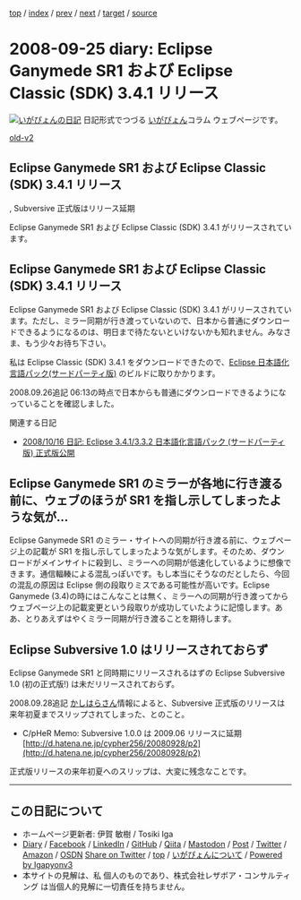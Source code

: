 [top](../index.html) 
 / [index](index.html) 
 / [prev](ig080922.html) 
 / [next](ig080928.html) 
 / [target](https://www.igapyon.jp/igapyon/diary/2008/ig080925.html) 
 / [source](https://github.com/igapyon/diary/blob/master/2008/ig080925.src.md) 

2008-09-25 diary: Eclipse Ganymede SR1 および Eclipse Classic (SDK) 3.4.1 リリース
=====================================================================================================
[![いがぴょんの日記](https://www.igapyon.jp/igapyon/diary/images/iga202308_256.jpg "いがぴょん")](https://www.igapyon.jp/igapyon/diary/memo/memoigapyon.html) 日記形式でつづる [いがぴょん](https://www.igapyon.jp/igapyon/diary/memo/memoigapyon.html)コラム ウェブページです。

[old-v2](ig080925-orig.html)

## Eclipse Ganymede SR1 および Eclipse Classic (SDK) 3.4.1 リリース
, Subversive 正式版はリリース延期

Eclipse Ganymede SR1 および Eclipse Classic (SDK) 3.4.1 がリリースされています。


## Eclipse Ganymede SR1 および Eclipse Classic (SDK) 3.4.1 リリース

Eclipse Ganymede SR1 および Eclipse Classic (SDK) 3.4.1 がリリースされています。ただし、ミラー同期が行き渡っていないので、日本から普通にダウンロードできるようになるのは、明日まで待たないといけないかも知れません。みなさま、もう少々お待ち下さい。

私は Eclipse Classic (SDK) 3.4.1 をダウンロードできたので、[Eclipse 日本語化言語パック(サードパーティ版)](https://www.igapyon.jp/blanco/nlpack/eclipse/) のビルドに取りかかります。

2008.09.26追記 06:13の時点で日本からも普通にダウンロードできるようになっていることを確認しました。

関連する日記

* [2008/10/16 日記: Eclipse 3.4.1/3.3.2 日本語化言語パック (サードパーティ版) 正式版公開](ig081016.html)

## Eclipse Ganymede SR1 のミラーが各地に行き渡る前に、ウェブのほうが SR1 を指し示してしまったような気が…

Eclipse Ganymede SR1 のミラー・サイトへの同期が行き渡る前に、ウェブページ上の記載が SR1 を指し示してしまったような気がします。そのため、ダウンロードがメインサイトに殺到し、ミラーへの同期が低速化しているように想像できます。通信輻輳による混乱っぽいです。もし本当にそうなのだとしたら、今回の混乱の原因は Eclipse 側の段取りミスである可能性が高いです。Eclipse Ganymede (3.4)の時にはこんなことは無く、ミラーへの同期が行き渡ってからウェブページ上の記載変更という段取りが成功していたように記憶します。ああ、とりあえずはやくミラー同期が行き渡ることを期待します。

## Eclipse Subversive 1.0 はリリースされておらず

Eclipse Ganymede SR1 と同時期にリリースされるはずの Eclipse Subversive 1.0 (初の正式版!) は未だリリースされておらず。

2008.09.28追記 [かしはらさん](http://d.hatena.ne.jp/cypher256/)情報によると、Subversive 正式版のリリースは来年初夏までスリップされてしまった、とのこと。

* C/pHeR Memo: Subversive 1.0.0 は 2009.06 リリースに延期
  [http://d.hatena.ne.jp/cypher256/20080928/p2](http://d.hatena.ne.jp/cypher256/20080928/p2)

正式版リリースの来年初夏へのスリップは、大変に残念なことです。


----------------------------------------------------------------------------------------------------

## この日記について

* ホームページ更新者: 伊賀 敏樹 / Tosiki Iga
* [Diary](https://www.igapyon.jp/igapyon/diary/) / [Facebook](https://www.facebook.com/igapyon) / [LinkedIn](https://www.linkedin.com/in/toshikiiga) / [GitHub](https://github.com/igapyon) / [Qiita](https://qiita.com/igapyon) / [Mastodon](https://social.vivaldi.net/@igapyon) / [Post](https://post.news/igapyon) / [Twitter](https://twitter.com/ToshikiIga) / [Amazon](https://www.amazon.co.jp/%E4%BC%8A%E8%B3%80-%E6%95%8F%E6%A8%B9/e/B004LTQWCQ) / [OSDN](https://ja.osdn.net/users/iga/)
[Share on Twitter](https://twitter.com/intent/tweet?hashtags=igapyon%2Cdiary%2C%E3%81%84%E3%81%8C%E3%81%B4%E3%82%87%E3%82%93&text=Eclipse+Ganymede+SR1+%E3%81%8A%E3%82%88%E3%81%B3+Eclipse+Classic+%28SDK%29+3.4.1+%E3%83%AA%E3%83%AA%E3%83%BC%E3%82%B9&url=https%3A%2F%2Fwww.igapyon.jp%2Figapyon%2Fdiary%2F2008%2Fig080925.html) / [top](../index.html) / [いがぴょんについて](https://www.igapyon.jp/igapyon/diary/memo/memoigapyon.html) / [Powered by Igapyonv3](https://github.com/igapyon/igapyonv3)
* 本サイトの見解は、私 個人のものであり、株式会社レザボア・コンサルティング は当個人的見解に一切責任を持ちません。 
